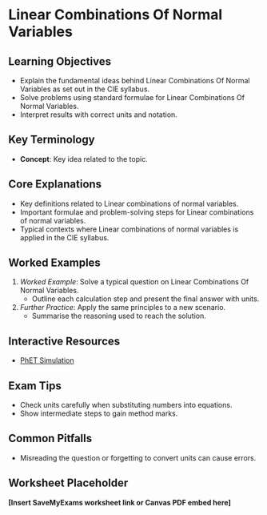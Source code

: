 # Linear Combinations Of Normal Variables

## Learning Objectives
- Explain the fundamental ideas behind Linear Combinations Of Normal Variables as set out in the CIE syllabus.
- Solve problems using standard formulae for Linear Combinations Of Normal Variables.
- Interpret results with correct units and notation.

## Key Terminology
- **Concept**: Key idea related to the topic.

## Core Explanations
- Key definitions related to Linear combinations of normal variables.
- Important formulae and problem-solving steps for Linear combinations of normal variables.
- Typical contexts where Linear combinations of normal variables is applied in the CIE syllabus.

## Worked Examples
1. *Worked Example*: Solve a typical question on Linear Combinations Of Normal Variables.
   - Outline each calculation step and present the final answer with units.
2. *Further Practice*: Apply the same principles to a new scenario.
   - Summarise the reasoning used to reach the solution.

## Interactive Resources
- [PhET Simulation](https://phet.colorado.edu/)

## Exam Tips
- Check units carefully when substituting numbers into equations.
- Show intermediate steps to gain method marks.

## Common Pitfalls
- Misreading the question or forgetting to convert units can cause errors.

## Worksheet Placeholder
**[Insert SaveMyExams worksheet link or Canvas PDF embed here]**
